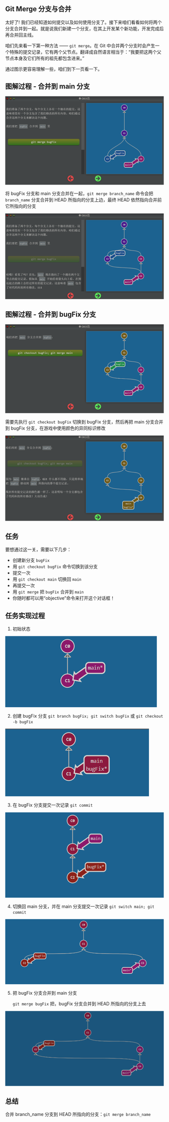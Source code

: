 ## Git Merge 分支与合并

太好了! 我们已经知道如何提交以及如何使用分支了。接下来咱们看看如何将两个分支合并到一起。就是说我们新建一个分支，在其上开发某个新功能，开发完成后再合并回主线。

咱们先来看一下第一种方法 —— `git merge`。在 Git 中合并两个分支时会产生一个特殊的提交记录，它有两个父节点。翻译成自然语言相当于：“我要把这两个父节点本身及它们所有的祖先都包含进来。”

通过图示更容易理解一些，咱们到下一页看一下。



## 图解过程 - 合并到 main 分支

![image-20220701104147162](03-Git-Merge.assets/image-20220701104147162.png)

将 bugFix 分支和 main 分支合并在一起，`git merge branch_name` 命令会把 `branch_name` 分支合并到 HEAD 所指向的分支上边，最终 HEAD 依然指向合并前它所指向的分支

![image-20220701110825341](03-Git-Merge.assets/image-20220701110825341.png)



## 图解过程 - 合并到 bugFix 分支

![image-20220701110856213](03-Git-Merge.assets/image-20220701110856213.png)

需要先执行 `git checkout bugFix` 切换到 bugFix 分支，然后再把 main 分支合并到 bugFix 分支，在游戏中使用颜色的异同标识修改

![image-20220701111004490](03-Git-Merge.assets/image-20220701111004490.png)



## 任务

要想通过这一关，需要以下几步：

- 创建新分支 `bugFix`
- 用 `git checkout bugFix` 命令切换到该分支
- 提交一次
- 用 `git checkout main` 切换回 `main`
- 再提交一次
- 用 `git merge` 把 `bugFix` 合并到 `main`
- 你随时都可以用“objective”命令来打开这个对话框！



## 任务实现过程

1. 初始状态

![image-20220701111130259](03-Git-Merge.assets/image-20220701111130259.png)

2. 创建 bugFix 分支
   `git branch bugFix; git switch bugFix` 或 `git checkout -b bugFix`

![image-20220701111233688](03-Git-Merge.assets/image-20220701111233688.png)

3. 在 bugFix 分支提交一次记录 `git commit`

![image-20220701111310544](03-Git-Merge.assets/image-20220701111310544.png)

4. 切换回 main 分支，并在 main 分支提交一次记录
   `git switch main; git commit`

![image-20220701111356745](03-Git-Merge.assets/image-20220701111356745.png)

5. 把 bugFix 分支合并到 main 分支

   `git merge bugFix` 把，bugFix 分支合并到 HEAD 所指向的分支上去

![image-20220701111512043](03-Git-Merge.assets/image-20220701111512043.png)



## 总结

合并 branch_name 分支到 HEAD 所指向的分支：`git merge branch_name`

